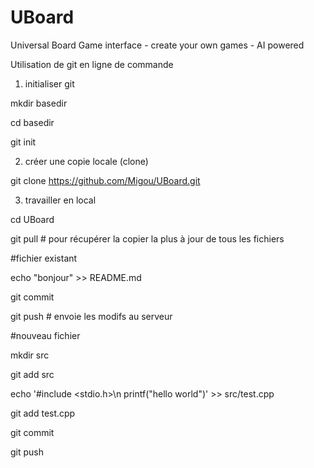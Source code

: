 # UBoard
Universal Board Game interface - create your own games - AI powered 


Utilisation de git en ligne de commande

1) initialiser git

mkdir basedir

cd basedir

git init

2) créer une copie locale (clone)

git clone https://github.com/Migou/UBoard.git

3) travailler en local

cd UBoard

git pull # pour récupérer la copier la plus à jour de tous les fichiers

#fichier existant

echo "bonjour" >> README.md

git commit

git push # envoie les modifs au serveur

#nouveau fichier

  mkdir src

  git add src

  echo '#include &lt;stdio.h>\n printf("hello world")' >> src/test.cpp

  git add test.cpp

  git commit

  git push
